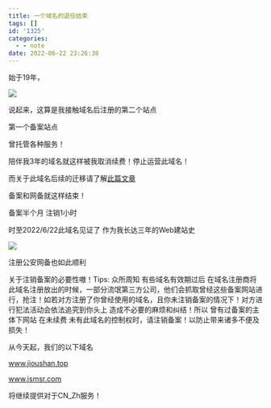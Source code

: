 ```yaml
---
title: 一个域名的退役结束
tags: []
id: '1325'
categories:
  - - note
date: 2022-06-22 23:26:38
---
```


始于19年，

![](https://cdn2.jsmsr.com/LightPicture/2022/06/f24ab29a8858deca.png)

说起来，这算是我接触域名后注册的第二个站点

第一个备案站点

曾托管各种服务！

陪伴我3年的域名就这样被我取消续费！停止运营此域名！

而关于此域名后续的迁移请了解[此篇文章](https://about.jsmsr.com/?p=139)

备案和网备就这样结束！

备案半个月 注销1小时

时至2022/6/22此域名见证了 作为我长达三年的Web建站史

![](https://cdn2.jsmsr.com/LightPicture/2022/06/74c8493c93545a0e.png)

注册公安网备也如此顺利

关于注销备案的必要性嗷！Tips: 众所周知 有些域名有效期过后 在域名注册商将此域名注册放出的时候，一部分流氓第三方公司，他们会抓取曾经这些备案网站进行，抢注！如若对方注册了你曾经使用的域名，且你未注销备案的情况下！对方进行犯法活动会依法追究到你头上 造成不必要的麻烦和纠结！所以 曾有过备案的主体下网站 在未续费 未有此域名的控制权时，请注销备案！以防止带来诸多不便及损失！

从今天起，我们的以下域名

www.jioushan.top

www.jsmsr.com

将继续提供对于CN\_Zh服务！